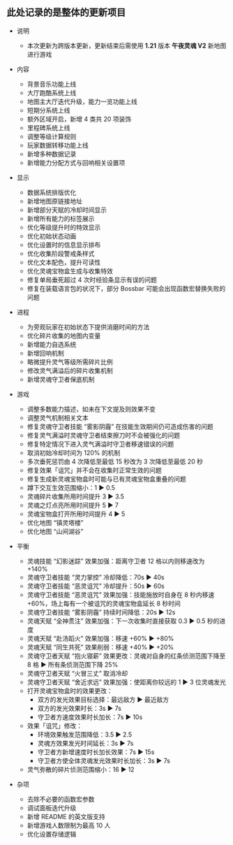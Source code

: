 ## 此处记录的是整体的更新项目
- 说明
    - 本次更新为跨版本更新，更新结束后需使用 **1.21** 版本 **午夜灵魂 V2** 新地图进行游戏

- 内容
    - 背景音乐功能上线
    - 大厅跑酷系统上线
    - 地图主大厅迭代升级，能力一览功能上线
    - 短期分系统上线
    - 额外区域开启，新增 4 类共 20 项装饰
    - 里程碑系统上线
    - 调整等级计算规则
    - 玩家数据转移功能上线
    - 新增多种数据记录
    - 新增能力分配方式与回响相关设置项

- 显示
    - 数据系统排版优化
    - 新增地图原链接地址
    - 新增部分天赋的冷却时间显示
    - 新增所有能力的标签展示
    - 优化等级提升时的特效显示
    - 优化初始状态动画
    - 优化设置时的信息显示排布
    - 优化收集阶段警戒条样式
    - 优化文本配色，提升可读性
    - 优化灵魂宝物盒生成与收集特效
    - 修复单局垂死超过 4 次时经验条显示有误的问题
    - 修复在装载语言包的状况下，部分 Bossbar 可能会出现函数宏替换失败的问题

- 进程
    - 为旁观玩家在初始状态下提供消磨时间的方法
    - 优化碎片收集的地图内变量
    - 新增能力自选系统
    - 新增回响机制
    - 略微提升灵气等级所需碎片比例
    - 修改灵气满溢后的碎片收集机制
    - 新增灵魂守卫者保底机制

- 游戏
    - 调整多数能力描述，如未在下文提及则效果不变
    - 调整灵气机制相关文本
    - 修复灵魂守卫者技能 “雾影阴霾” 在技能生效期间仍可造成伤害的问题
    - 修复灵气满溢时灵魂守卫者结束擦刀时不会被强化的问题
    - 修复特定情况下进入灵气满溢时守卫者移速错误的问题
    - 取消初始冷却时间为 120% 的机制
    - 多次垂死惩罚由 4 次降低至最低 15 秒改为 3 次降低至最低 20 秒
    - 修复效果「诅咒」并不会在收集时正常生效的问题
    - 修复生成新灵魂宝物盒时可能与已有灵魂宝物盒重叠的问题
    - 蹲下交互生效范围缩小：1 ▶ 0.5
    - 灵魂碎片收集所用时间提升 3 ▶ 3.5
    - 灵魂之灯点亮所用时间提升 5 ▶ 7
    - 灵魂宝物盒打开所用时间提升 4 ▶ 5
    - 优化地图 “镇灵塔楼”
    - 优化地图 “山间湖谷”

- 平衡
    - 灵魂技能 “幻影迷踪” 效果加强：距离守卫者 12 格以内则移速改为 +140%
    - 灵魂守卫者技能 “灵力掌控” 冷却降低：70s ▶ 40s
    - 灵魂守卫者技能 “恶灵诅咒” 冷却提升：50s ▶ 60s
    - 灵魂守卫者技能 “恶灵诅咒” 效果加强：技能施放时自身在 8 秒内移速 +60%，场上每有一个被诅咒的灵魂宝物盒延长 8 秒时间
    - 灵魂守卫者技能 “雾影阴霾” 持续时间降低：20s ▶ 12s
    - 灵魂天赋 “全神贯注” 效果加强：下一次收集时直接获取 0.3 ▶ 0.5 秒的进度
    - 灵魂天赋 “赴汤蹈火” 效果加强：移速 +60% ▶ +80%
    - 灵魂天赋 “同生共死” 效果削弱：移速 +40% ▶ +20%
    - 灵魂守卫者天赋 “抱火寝薪” 效果更改：灵魂对自身的红条侦测范围下降至 8 格 ▶ 所有条侦测范围下降 25%
    - 灵魂守卫者天赋 “火冒三丈” 取消冷却
    - 灵魂守卫者天赋 “舍近求远” 效果加强：使距离你较远的 1 ▶ 3 位灵魂发光
    - 打开灵魂宝物盒时的效果更改：
        - 双方的发光效果目标选择：最远敌方 ▶ 最近敌方
        - 双方的发光效果时长：3s ▶ 7s
        - 守卫者方速度效果时长加长：7s ▶ 10s
    - 效果「诅咒」修改：
        - 环境效果触发范围降低：3.5 ▶ 2.5
        - 灵魂方效果发光时间延长：3s ▶ 7s
        - 守卫者方新增速度时长加长效果：7s ▶ 15s
        - 守卫者方使全体灵魂发光效果时长加长：3s ▶ 7s
    - 灵气弥散的碎片侦测范围缩小：16 ▶ 12

- 杂项
    - 去除不必要的函数宏参数
    - 调试面板迭代升级
    - 新增 README 的英文版支持
    - 新增游戏人数限制为最高 10 人
    - 优化设置存储逻辑